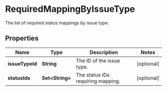 

# RequiredMappingByIssueType

The list of required status mappings by issue type.

## Properties

| Name | Type | Description | Notes |
|------------ | ------------- | ------------- | -------------|
|**issueTypeId** | **String** | The ID of the issue type. |  [optional] |
|**statusIds** | **Set&lt;String&gt;** | The status IDs requiring mapping. |  [optional] |



